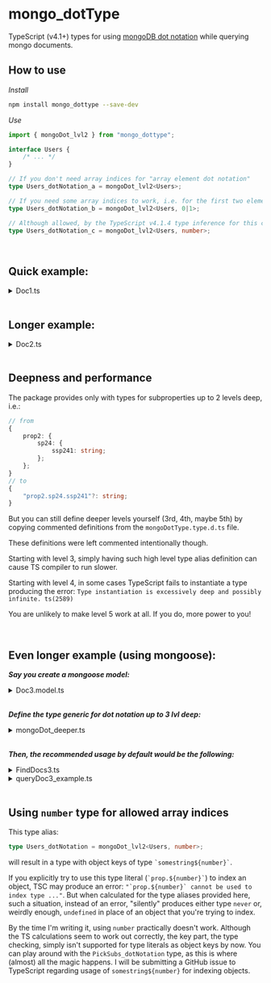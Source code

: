 # mongo_dotType

TypeScript (v4.1+) types for using <a href="https://docs.mongodb.com/manual/core/document/#document-dot-notation">mongoDB dot notation</a> while querying mongo documents.

## How to use

*Install*

```bash
npm install mongo_dottype --save-dev
```

*Use*

```TypeScript
import { mongoDot_lvl2 } from "mongo_dottype";

interface Users {
    /* ... */
}

// If you don't need array indices for "array element dot notation"
type Users_dotNotation_a = mongoDot_lvl2<Users>;

// If you need some array indices to work, i.e. for the first two elements
type Users_dotNotation_b = mongoDot_lvl2<Users, 0|1>;

// Although allowed, by the TypeScript v4.1.4 type inference for this case is practically not supported (see the bottom section)
type Users_dotNotation_c = mongoDot_lvl2<Users, number>;
```
<br>

## Quick example:

<details>
    <summary>Doc1.ts</summary>
  
```TypeScript
import { mongoDot_lvl2 } from "mongo_dottype";

export interface Doc1 {
    prop1: string,
    prop2: {
        sp21:  string,
        sp22?: number,
    },
    prop3: number,
    prop4: {
        sp41: string,
        sp42: number,
    },
    prop5: string[];
};


export type Doc1_mongoDot = mongoDot_lvl2<Doc1, 0|1|2>;
//
// the type resolves to:
//
type Doc1_mongoDot = {
    _id?: number;
    __v?: number;
    prop1?: string;
    prop2?: {
        sp21: string;
        sp22?: number;
    };
    "prop2.sp21"?: string;
    "prop2.sp22"?: number;
    prop3?: number;
    prop4?: {
        sp41: string;
        sp42: number;
    };
    "prop4.sp41"?: string;
    "prop4.sp42"?: number;
    prop5?: string[];
    "prop5.0"?: string;
    "prop5.1"?: string;
    "prop5.2"?: string;
}


```
</details>

<br>

## Longer example:

<details>
    <summary>Doc2.ts</summary>

```TypeScript
export interface Doc2 {
    prop1: string,
    prop2: {
        sp21: string,
        sp22: number,
        sp23: {
            sp23el_prop1: number,
            sp23el_prop2?: string,
        }[],
        sp24?: {
            ssp241: string,
            ssp242?: boolean,
        }
    },
    prop3: number,
    prop4: {
        sp41: string,
        sp42: number,
    },
    prop5: string[];
    prop6: {
        prop6el_prop1: string,
        prop6el_prop2?: number,
    }[];
    prop7?: string[];
};


export type Doc2_mongoDot = mongoDot_lvl2<Doc2, 0|1|2>;
//
// the type resolves to:
//
type Doc2_mongoDot = {
    _id?: number;
    __v?: number;
    prop1?: string;
    prop2?: {
        sp21: string;
        sp22: number;
        sp23: {
            sp23el_prop1: number;
            sp23el_prop2?: string;
        }[];
        sp24?: {
            ssp241: string;
            ssp242?: boolean;
        };
    };
    "prop2.sp21"?: string;
    "prop2.sp22"?: number;
    "prop2.sp23"?: {
        sp23el_prop1: number;
        sp23el_prop2?: string;
    }[];
    "prop2.sp23.0"?: {
        sp23el_prop1: number;
        sp23el_prop2?: string;
    };
    "prop2.sp23.1"?: {
        sp23el_prop1: number;
        sp23el_prop2?: string;
    };
    "prop2.sp23.2"?: {
        sp23el_prop1: number;
        sp23el_prop2?: string;
    };
    "prop2.sp24"?: {
        ssp241: string;
        ssp242?: boolean;
    };
    "prop2.sp24.ssp241"?: string;
    "prop2.sp24.ssp242"?: boolean;
    prop3?: number;
    prop4?: {
        sp41: string;
        sp42: number;
    };
    "prop4.sp41"?: string;
    "prop4.sp42"?: number;
    prop5?: string[];
    "prop5.0"?: string;
    "prop5.1"?: string;
    "prop5.2"?: string;
    prop6?: {
        prop6el_prop1: string;
        prop6el_prop2?: number;
    }[];
    "prop6.0"?: {
        prop6el_prop1: string;
        prop6el_prop2?: number;
    };
    "prop6.0.prop6el_prop1"?: string;
    "prop6.0.prop6el_prop2"?: number;
    "prop6.1"?: {
        prop6el_prop1: string;
        prop6el_prop2?: number;
    };
    "prop6.1.prop6el_prop1"?: string;
    "prop6.1.prop6el_prop2"?: number;
    "prop6.2"?: {
        prop6el_prop1: string;
        prop6el_prop2?: number;
    };
    "prop6.2.prop6el_prop1"?: string;
    "prop6.2.prop6el_prop2"?: number;
    prop7?: string[];
    "prop7.0"?: string;
    "prop7.1"?: string;
    "prop7.2"?: string;
}

```
</details>


<br>



## Deepness and performance
The package provides only with types for subproperties up to 2 levels deep, i.e.:
```TypeScript
// from
{
    prop2: {
        sp24: {
            ssp241: string;
        };
    };
}
// to
{
    "prop2.sp24.ssp241"?: string;
}
```
But you can still define deeper levels yourself (3rd, 4th, maybe 5th) by copying commented definitions from the `mongoDotType.type.d.ts` file.

These definitions were left commented intentionally though.

Starting with level 3, simply having such high level type alias definition can cause TS compiler to run slower.

Starting with level 4, in some cases TypeScript fails to instantiate a type producing the error:
`Type instantiation is excessively deep and possibly infinite. ts(2589)`

You are unlikely to make level 5 work at all. If you do, more power to you!



<br>

## Even longer example (using mongoose):

**_Say you create a mongoose model:_**

<details>
  <summary>Doc3.model.ts</summary>
  
  ```TypeScript
import { Document, model, Schema } from "mongoose";


export interface Doc3 {
    prop1: string,
    prop2: {
        sp21: string,
        sp22?: number,
        sp23: {
            ssp23el_prop1: number,
            ssp23el_prop2?: string,
        }[],
    },
    prop3: number,
    prop4: {
        sp41: string,
        sp42: number,
        sp43: number[];
        sp44: {
            ssp441: number,
            ssp442: string,
            ssp443: {
                sssp4431: string,
                sssp4432: number,
                sssp4433: number,
            },
        }
    },
    prop5: string[];
    prop6: {
        prop6el_prop1: string,
        prop6el_prop2?: number,
        prop6el_prop3?: {
            prop6el_prop3el_prop1: string,
            prop6el_prop3el_prop2: number,
            prop6el_prop3el_prop3: {
                prop6el_prop3el_sp31: number,
                prop6el_prop3el_sp32: string,
                prop6el_prop3el_sp33: string[],
            },
        }[],
    }[];
    prop7?: string[];
};


const Doc3Schema = new Schema({
    prop1: { type: String, required: true, unique: false, },
    prop2: {
        type: {
            sp21: { type: String, required: true, unique: false, },
            sp22: { type: Number, required: false, unique: false, },
            sp23: {
                type: [{
                    ssp23el_prop1: { type: Number, required: true, unique: false, },
                    ssp23el_prop2: { type: String, required: false, unique: false, },
                }],
                required: true, unique: false,
            },
        },
        required: true, unique: false,
    },
    prop3: { type: Number, required: true, unique: false, },
    prop4: {
        type: {
            sp41: { type: String, required: true, unique: false, },
            sp42: { type: Number, required: true, unique: false, },
            sp43: { type: [Number], required: true, unique: false, },
            sp44: {
                type: {
                    ssp441: { type: Number, required: true, unique: false, },
                    ssp442: { type: String, required: true, unique: false, },
                    ssp443: {
                        type: {
                            sssp4431: { type: String, required: true, unique: false, },
                            sssp4432: { type: Number, required: true, unique: false, },
                            sssp4433: { type: Number, required: true, unique: false, },
                        },
                        required: true, unique: false,
                    },
                },
                required: true, unique: false,
            },
        },
        required: true, unique: false,
    },
    prop5: { type: [String], required: true, unique: false, },
    prop6: {
        type: [{
            prop6el_prop1: { type: String, required: true, unique: false, },
            prop6el_prop2: { type: Number, required: false, unique: false, },
            prop6el_prop3: {
                type: [{
                    prop6el_prop3el_prop1: { type: String, required: true, unique: false, },
                    prop6el_prop3el_prop2: { type: Number, required: true, unique: false, },
                    prop6el_prop3el_prop3: {
                        type: {
                            prop6el_prop3el_sp31: { type: Number, required: true, unique: false, },
                            prop6el_prop3el_sp32: { type: String, required: true, unique: false, },
                            prop6el_prop3el_sp33: { type: [String], required: true, unique: false, },
                        },
                        required: true, unique: false,
                    },
                }],
                required: false, unique: false,
            },
        }],
        required: true, unique: false,
    },
    prop7: { type: [String], required: false, unique: true, },
});


export type Doc3_document = Doc3 & Document;

export default model<Doc3_document>('Doc3', Doc3Schema);

```
</details>

<br>

**_Define the type generic for dot notation up to 3 lvl deep:_**

<details>
    <summary>mongoDot_deeper.ts</summary>
  
  ```TypeScript
import { mongoDot_lvl2, obj_defaultDocFields, sub, sublvl0, sublvl1, sublvl2 } from "mongo_dottype";
import { Expand, FlattenUnion_shallow, objNotNever } from "mongo_dottype/dist/extras.type";

/**
 * Picks subproperties (& subelements) of 3rd level deep (subsubsub-properties and -elements) with dot notation
 * If `arrIndices` is provided, uses all these indices to pick elements of array properties of the given object with dot notation
 */
 export type sublvl3<T, arrIndices extends number = never> = objNotNever<sub<sublvl2<T, arrIndices>, arrIndices>>; 
/**
 * Converts into a type with subproperties and subelements of up to 3 levels deep with dot notation
 * If `arrIndices` is provided, uses all these indices to pick elements of array properties of the given object with dot notation
 */
 export type mongoDot_lvl3<T, arrIndices extends number = never> = Expand<FlattenUnion_shallow<obj_defaultDocFields | sublvl0<T, arrIndices> | sublvl1<T, arrIndices> | sublvl2<T, arrIndices> | sublvl3<T, arrIndices>>>;

```
  
</details>

<br>

**_Then, the recommended usage by default would be the following:_**

<details>
    <summary>FindDocs3.ts</summary>
  
```TypeScript
import Doc3Model, { Doc3 } from "./Doc3.model";
import { FilterQuery } from "mongoose";

export async function FindDocs3(filter: FilterQuery<Required<mongoDot_lvl3<Doc3, 0|1|2>>>, select?: string): Promise<Doc3[]> {
    return Doc3Model.find(filter).select(select).exec();
}

```
</details>

<details>
    <summary>queryDoc3_example.ts</summary>
  
```TypeScript
import { mongoDot_lvl3 } from "./mongoDot_deeper";
import { FindDocs3 } from "./FindDocs3.ts";


(async () => {
    const DB = await DBconnection;



    ///// Test 1 (OK) /////
    (Doc3Model as Model<mongoDot_lvl3<Doc3, 0> & Document>).updateMany({
        "prop4.sp43.0": {
            $in: [0, 1],
        }
    },
    {
        $push: {
            "prop2.sp23": {
                ssp23el_prop1: 3,
                ssp23el_prop2: 'foobar'
            },
            "prop4.sp43": {
                $each: [2, 3, 4]
            },
        }
    }).exec();
    
    
    
    ///// Test 2 (ERROR) /////
    (Doc3Model as Model<mongoDot_lvl3<Doc3, 0> & Document>).updateMany({
        "prop4.sp43.0": {
            $in: [0, 1],
        }
    },
    {
        $push: {
            "prop2.sp23": {
                ssp23el_prop1: 3,
                ssp23el_prop2: 'foobar'
            },
            "prop4.sp43": {
                $each: [2, 3, "four"] // <-- Type 'string' is not assignable to type 'number'. ts(2322)
            },
        }
    }).exec();
    
    
    
    ///// Test 3 (OK) /////
    FindDocs3({
        "prop6.0.prop6el_prop3.2": {
            $ne: {
                prop6el_prop3el_prop1: "foo",
                prop6el_prop3el_prop2: 100,
                prop6el_prop3el_prop3: {
                    prop6el_prop3el_sp31: 200,
                    prop6el_prop3el_sp32: "BAR",
                    prop6el_prop3el_sp33: [],
                }
            }
        }
    });
    
    
    
    ///// Test 4 (ERROR) /////
    FindDocs3({
        "prop6.0.prop6el_prop3.2": {
            $ne: {
                prop6el_prop3el_prop1: "foo",
                prop6el_prop3el_prop2: 100,
                prop6el_prop3el_prop3: {
                    prop6el_prop3el_sp31: 200,
                    prop6el_prop3el_sp32: [], // <-- Type 'undefined[]' is not assignable to type 'string'. ts(2322)
                    prop6el_prop3el_sp33: [],
                }
            }
        }
    });
    
    
    

    return await DB.disconnect();
})();


```
</details>

<br>


## Using `number` type for allowed array indices
This type alias:
```TypeScript
type Users_dotNotation = mongoDot_lvl2<Users, number>;
```
will result in a type with object keys of type ``` `somestring${number}` ```.

If you explicitly try to use this type literal (``` `prop.${number}` ```) to index an object, 
TSC may produce an error: ```"`prop.${number}` cannot be used to index type ..."```.
But when calculated for the type aliases provided here, such a situation, instead of an error, "silently" produces either type `never` or, weirdly enough, `undefined` in place of an object that you're trying to index.

By the time I'm writing it, using `number` practically doesn't work. Although the TS calculations seem to work out correctly, the key part, the type checking, simply isn't supported for type literals as object keys by now.
You can play around with the `PickSubs_dotNotation` type, as this is where (almost) all the magic happens.
I will be submitting a GitHub issue to TypeScript regarding usage of `somestring${number}` for indexing objects.



